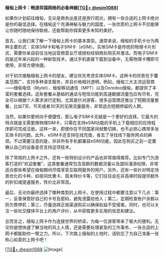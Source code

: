 **缅甸上网卡：畅游异国网络的必备神器[[TG💪+ @esim1088](https://t.me/s/esim1088)]**

如果你计划前往缅甸，无论是商务出差还是旅行观光，拥有一张合适的上网卡绝对是你的最佳选择。在缅甸这个充满神秘与魅力的国度，一张优质的上网卡不仅能够让你随时随地保持联络，还能帮助你探索更多未知的美好。

首先，让我们来了解一下缅甸上网卡的基本类型。通常来说，缅甸的手机卡分为两种主要形式：实体SIM卡和电子SIM卡（eSIM）。实体SIM卡是传统的物理卡片形式，需要你亲自前往当地运营商营业厅或授权经销商处购买并激活。而电子SIM卡则是近年来兴起的一种新型技术，通过手机直接下载到设备中，无需物理卡槽即可使用，非常方便快捷。

对于初次接触缅甸上网卡的朋友，建议优先考虑实体SIM卡。这种卡的优势在于覆盖范围广、支持多种语言服务，并且价格相对透明。例如，缅甸三大主流运营商——缅甸电信（Mytel）、缅甸移动通信（MPT）以及Ooredoo缅甸，都提供了丰富的套餐选择。这些套餐从基础的通话与短信功能到高速数据流量包应有尽有，完全可以根据个人需求进行定制。尤其是针对游客，很多运营商还推出了短期流量套餐，比如7天、15天或者30天的无限流量服务，非常适合短期停留的人群。

当然，如果你更倾向于便捷性，那么电子SIM卡无疑是一个更好的选择。它最大的特点就是无需更换物理SIM卡，只需在支持eSIM功能的手机上下载相应的应用程序即可完成注册。这样一来，即便你在不同国家间频繁切换，也不必担心携带多张实体卡的问题。此外，eSIM卡还支持在线充值，省去了寻找线下服务网点的麻烦。不过需要注意的是，并非所有手机都兼容eSIM功能，因此在购买之前一定要确认自己的设备是否支持这项技术。

除了常规的上网卡之外，还有一些特别设计的产品也非常值得推荐。比如专门为游客打造的“欢迎套餐”，这类套餐通常包含高额的数据流量以及国际漫游权限，非常适合那些希望在缅甸期间尽情享受互联网服务的用户。另外，还有一些针对特定场景优化的卡种，如夜间优惠卡、周末特价卡等，它们往往会在非高峰时段提供额外的折扣或提速服务，性价比非常高。

最后，无论你最终选择了哪种类型的上网卡，在使用过程中都要注意以下几点：第一，妥善保管好自己的卡号及密码，避免泄露给他人；第二，定期检查账户余额以防欠费停机；第三，尽量选择正规渠道购买以确保权益不受侵害。同时，也可以关注一些社交媒体平台上的用户评价，从中获取更多实用的信息和建议。

总而言之，缅甸上网卡作为连接世界的桥梁，为每一位游客带来了极大的便利。无论你是想快速了解当地的风土人情，还是需要处理紧急的工作事务，一张合适的上网卡都能助你一臂之力。所以，下次踏上缅甸的土地时，请别忘了为自己准备一张称心如意的上网卡吧！

[[TG💪+ @esim1088](https://t.me/s/esim1088) ![Image](https://i.postimg.cc/4NQfJmqS/Snipaste-2025-05-13-00-14-12.png)]